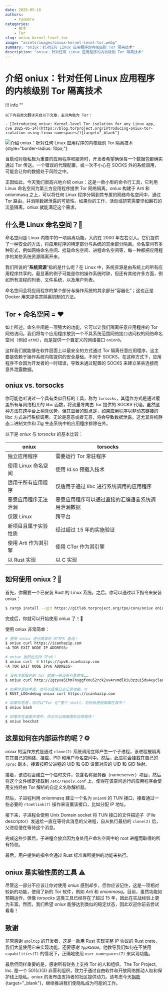 ```yaml
---
date: 2025-05-16
authors:
    - toomore
categories:
    - 技术
    - Tor
slug: oniux-kernel-level-tor
image: "assets/images/oniux-kernel-level-tor.webp"
summary: "oniux：针对任何 Linux 应用程序的内核级别 Tor 隔离技术"
description: "oniux：针对任何 Linux 应用程序的内核级别 Tor 隔离技术"
---
```


# 介绍 oniux：针对任何 Linux 应用程序的内核级别 Tor 隔离技术

!!! info ""

    以下内容原文翻译来自以下文章，主词角色为 Tor：

    - [Introducing oniux: Kernel-level Tor isolation for any Linux app, cve 2025-05-14](https://blog.torproject.org/introducing-oniux-tor-isolation-using-linux-namespaces/){target="_blank"}

![介绍 oniux：针对任何 Linux 应用程序的内核级别 Tor 隔离技术](https://blog.torproject.org/introducing-oniux-tor-isolation-using-linux-namespaces/lead.webp){style="border-radius: 10px;"}

当启动对隐私极为重要的应用程序和服务时，开发者希望确保每一个数据包都确实通过 Tor 传送。一个错误的代理配置，或一次不小心在 SOCKS 外的系统调用，可能会让你的数据处于风险之中。

正因如此，今天我们很高兴地介绍 oniux：这是一款小型的命令行工具，它利用 Linux 命名空间为第三方应用程序提供 Tor 网络隔离。oniux 构建于 Arti 和 onionmasq 之上，可以将任何 Linux 程序分隔到其专属的网络命名空间中，通过 Tor 路由，并消除数据泄露的可能性。如果你的工作、活动或研究需要坚如磐石的流量隔离，oniux 就能满足这个需求。

<!-- more -->

## 什么是 Linux 命名空间？🐧

命名空间是 Linux 内核中的一项隔离功能，大约在 2000 年左右引入。它们提供了一种安全的方法，将应用程序的特定部分与系统的其余部分隔离。命名空间有多种形式，例如网络命名空间、挂载命名空间、进程命名空间等，每一种都把应用程序的某些系统资源隔离开来。

我们所说的“**系统资源**”指的是什么呢？在 Linux 中，系统资源是由系统上的所有应用程序共享的。最显著的例子可能是你的操作系统时钟，但还有其他许多方面，例如所有进程的列表、文件系统，以及用户列表。

命名空间会将应用程序的某个部分与操作系统的其余部分“容器化”；这也正是 Docker 用来提供其隔离机制的方法。

## Tor + 命名空间 = ❤️

如上所述，命名空间是一项强大的功能，它可以让我们隔离任意应用程序的 Tor 网络访问。我们将每个应用程序放到一个不具系统范围网络接口访问权的网络命名空间（例如 `eth0`），而是提供一个自定义的网络接口 `onion0`。

这样我们就能够在软件层面上以最安全的方式通过 Tor 隔离任意应用程序，这主要是依赖于操作系统内核提供的安全基础。不同于 SOCKS，在这种方式下，应用程序不会因为开发者的一时错误，导致未通过配置的 SOCKS 来建立某些连接而意外泄露数据。

## oniux vs. torsocks

你可能也听说过一个具有类似目标的工具，称为 `torsocks`，其运作方式是通过覆盖所有与网络相关的 libc 函数，将流量导向由 Tor 提供的 SOCKS 代理。虽然这种方法在跨平台上稍具优势，但其显著的缺点是，如果应用程序以非动态链接的 libc 方式进行系统调用，无论是恶意或者无意，将会导致数据泄露。这尤其将纯静态二进制文件和 Zig 生态系统中的应用程序排除在外。

以下是 _oniux_ 与 _torsocks_ 的基本比较：

| oniux                | torsocks                                           |
| -------------------- | -------------------------------------------------- |
| 独立应用程序         | 需要运行 Tor 常驻程序                              |
| 使用 Linux 命名空间  | 使用 ld.so 预载入技术                              |
| 适用于所有应用程序   | 仅适用于通过 libc 进行系统调用的应用程序           |
| 恶意应用程序无法泄漏 | 恶意应用程序可以通过直接的汇编语言系统调用泄漏数据 |
| 仅限 Linux           | 跨平台                                             |
| 新项目且属于实验性质 | 经过超过 15 年的实施验证                           |
| 使用 Arti 作为其引擎 | 使用 CTor 作为其引擎                               |
| 以 Rust 实现         | 以 C 实现                                          |

## 如何使用 oniux？🧅

首先，你需要一个已安装 Rust 的 Linux 系统。之后，你可以通过以下指令来安装 oniux：

```bash
$ cargo install --git https://gitlab.torproject.org/tpo/core/oniux oniux@0.4.0
```

完成后，你就可以开始使用 oniux 了！🙂

使用 oniux 非常简单：

```bash
# 使用 oniux 进行简单的 HTTPS 查询！
$ oniux curl https://icanhazip.com
<A TOR EXIT NODE IP ADDRESS>

# oniux 当然也支持 IPv6！
$ oniux curl -6 https://ipv6.icanhazip.com
<A TOR EXIT NODE IPv6 ADDRESS>

# 没有洋葱服务的 Tor 就像一辆没有引擎的车……
$ oniux curl http://2gzyxa5ihm7nsggfxnu52rck2vv4rvmdlkiu3zzui5du4xyclen53wid.onion/index.html

# 如果你是技术控，也可以启用日志记录功能。🤓
$ RUST_LOG=debug oniux curl https://icanhazip.com

# 如果你愿意，你可以“Tor 化”整个 shell，将所有进程隔离在其中！
$ oniux bash

# 如果你在桌面环境中，你也可以隔离图形应用程序！
$ oniux hexchat
```

## 这是如何在内部运作的呢？⚙️

_oniux_ 的运作方式是通过 `clone(2)` 系统调用立即产生一个子进程，该进程被隔离在其自己的网络、挂载、PID 和用户命名空间中。然后，此进程会挂载其自己的 `/proc` 副本，接着按照父进程的 UID 和 GID 设置对应的 UID 和 GID 映射。

接着，该进程会建立一个临时文件，包含名称服务器（nameserver）项目，然后将这个文件绑定挂载到 `/etc/resolv.conf` 上，使得在该空间运行的应用程序会使用支持经由 Tor 解析的自定义名称解析器。

然后，子进程利用 onionmasq 建立一个名为 `onion0` 的 TUN 接口，接着通过一些必要的 `rtnetlink(7)` 操作来设置该接口，比如分配 IP 地址。

接下来，子进程会使用 Unix Domain socket 将 TUN 接口的文件描述子（File descriptor）发送给一直在等待此消息的父进程，自从执行最初的 `clone(2)` 后，父进程便在等待这个消息。

完成这些步骤后，子进程会放弃因为身处用户命名空间中的 root 进程而取得的所有特权。

最后，用户提供的指令会通过 Rust 标准库所提供的功能来执行。

## oniux 是实验性质的工具 ⚠️

尽管这一部分不应该让你对使用 _oniux_ 感到却步，但你应该记住，这是一项相对较新的功能，使用了新的 Tor 软件，例如 _Arti_ 和 _onionmasq_。目前，虽然功能如预期运作，但像 _torsocks_ 这类工具已经存在了超过 15 年，因此在实战经验上更为丰富。然而，我们希望 _oniux_ 能够达到类似的稳定状态，因此欢迎你前去尝试看看！

## 致谢

非常感谢 `smoltcp` 的开发者，这是一款用 Rust 实现完整 IP 协议的 Rust crate，我们大量使用它来实现功能。还要感谢 `7ppKb5bW`，他教导我们如何在不使用 `capabilities(7)` 的情况下，正确地使用 `user_namespaces(7)` 来实现功能。

最后但同样重要的是，感谢所有财务上支持 Tor 的人和组织。The Tor Project, Inc. 是一个 501(c)(3) 非营利组织，致力于通过自由软件和开放网络推动人权和保护线上隐私。oniux 的发布由支持者的社区提供动力。请考虑今天[捐款](https://torproject.org/donate/donate-bp2-sc2025){target="_blank"}，继续推进我们使隐私成为可能的工作。
